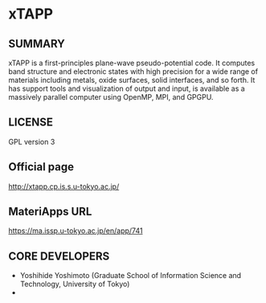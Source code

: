 # xTAPP 

## SUMMARY 

 xTAPP is a first-principles plane-wave pseudo-potential code. It computes band structure and electronic states with high precision for a wide range of materials including metals, oxide surfaces, solid interfaces, and so forth. It has support tools and visualization of output and input, is available as a massively parallel computer using OpenMP, MPI, and GPGPU.
## LICENSE 

 GPL version 3
## Official page 

 http://xtapp.cp.is.s.u-tokyo.ac.jp/
## MateriApps URL 

 https://ma.issp.u-tokyo.ac.jp/en/app/741
## CORE DEVELOPERS 

- Yoshihide Yoshimoto (Graduate School of Information Science and Technology, University of Tokyo)
- 
